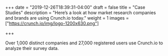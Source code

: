 +++
date = "2019-12-26T18:39:31-04:00"
draft = false
title = "Case Studies"
description = "Here’s a look at how market research companies and brands are using Crunch.io today."
weight = 1
images = ["https://crunch.io/img/logo-1200x630.png"]

+++

Over 1,000 distinct companies and 27,000 registered users use Crunch.io to analyze their survey data.
